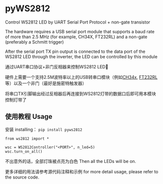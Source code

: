 # pyWS2812

Control WS2812 LED by UART Serial Port Protocol + non-gate transistor

The hardware requires a USB serial port module that supports a baud rate of more than 2.5 MHz (for example, CH34X, FT232RL) and a non-gate (preferably a Schmitt trigger) 

After the serial port TX pin output is connected to the data port of the WS2812 LED  through the inverter, the LED can be controlled by this module

通过UART串口协议+非门反相器来控制WS2812 LED🚨

硬件上需要一个支持2.5M波特率以上的USB转串口模块（例如<u>CH34x</u>, <u>FT232RL</u> 等）以及一个非门（最好是施密特触发器）

将串口TX引脚输出经过反相器后再连接到WS2812灯带的数据口后即可用本模块控制灯带了

## 使用教程 Usage
安装 installing： `pip install pyws2812`

```python3
from ws2812 import *

wsc = WS2812Controller("<PORT>", n_led=5)
wsc.turn_on_all()
```
不出意外的话，全部灯珠被点亮为白色
Then  all the LEDs will be on.

更多详细的用法请参考源代码注释和示例
for more detail usage, please refer to the source code.
